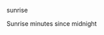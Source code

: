 <span style='color:var(--vscode-symbolIcon-methodForeground);'>sunrise</span>  

Sunrise minutes since midnight
